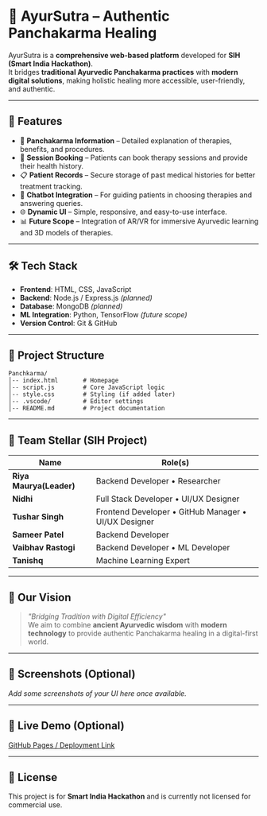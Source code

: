 # 🌿 AyurSutra – Authentic Panchakarma Healing

AyurSutra is a **comprehensive web-based platform** developed for **SIH (Smart India Hackathon)**.  
It bridges **traditional Ayurvedic Panchakarma practices** with **modern digital solutions**, making holistic healing more accessible, user-friendly, and authentic.

---

## 🚀 Features
- 🧘 **Panchakarma Information** – Detailed explanation of therapies, benefits, and procedures.
- 📅 **Session Booking** – Patients can book therapy sessions and provide their health history.
- 📋 **Patient Records** – Secure storage of past medical histories for better treatment tracking.
- 🤖 **Chatbot Integration** – For guiding patients in choosing therapies and answering queries.
- 🌐 **Dynamic UI** – Simple, responsive, and easy-to-use interface.
- 📊 **Future Scope** – Integration of AR/VR for immersive Ayurvedic learning and 3D models of therapies.

---

## 🛠️ Tech Stack
- **Frontend**: HTML, CSS, JavaScript  
- **Backend**: Node.js / Express.js *(planned)*  
- **Database**: MongoDB *(planned)*  
- **ML Integration**: Python, TensorFlow *(future scope)*  
- **Version Control**: Git & GitHub  

---

## 📂 Project Structure
```
Panchkarma/
│-- index.html       # Homepage
│-- script.js        # Core JavaScript logic
│-- style.css        # Styling (if added later)
│-- .vscode/         # Editor settings
│-- README.md        # Project documentation
```

---

## 👥 Team Stellar (SIH Project)

| Name           | Role(s) |
|----------------|---------------------------------------------|
| **Riya Maurya(Leader)**        | Backend Developer • Researcher |
| **Nidhi**       | Full Stack Developer • UI/UX Designer|
| **Tushar Singh** | Frontend Developer • GitHub Manager • UI/UX Designer |
| **Sameer Patel** | Backend Developer |
| **Vaibhav Rastogi** | Backend Developer • ML Developer |
| **Tanishq**     | Machine Learning Expert |

---

## 🌟 Our Vision
> *"Bridging Tradition with Digital Efficiency"*  
We aim to combine **ancient Ayurvedic wisdom** with **modern technology** to provide authentic Panchakarma healing in a digital-first world.

---

## 📸 Screenshots (Optional)
_Add some screenshots of your UI here once available._

---

## 🔗 Live Demo (Optional)
[GitHub Pages / Deployment Link](https://ayursutra-authenticpanchakarmahealing.netlify.app/)

---

## 📝 License
This project is for **Smart India Hackathon** and is currently not licensed for commercial use.
